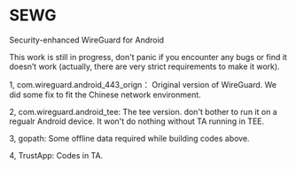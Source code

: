# SEWG
Security-enhanced WireGuard for Android

This work is still in progress, don't panic if you encounter any bugs or find it doesn’t work (actually, there are very strict requirements to make it work).

1, com.wireguard.android_443_orign：
Original version of WireGuard. We did some fix to fit the Chinese network environment.

2, com.wireguard.android_tee: 
The tee version. don't bother to run it on a regualr Android device. It won't do nothing without TA running in TEE.

3, gopath:
Some offline data required while building codes above. 

4, TrustApp:
Codes in TA.

